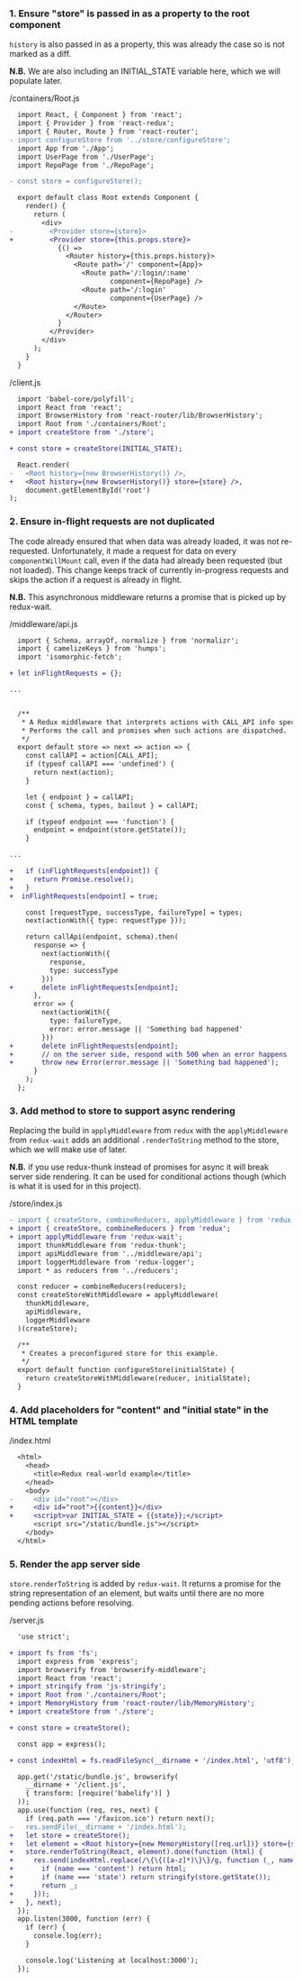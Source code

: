 

### 1. Ensure "store" is passed in as a property to the root component

`history` is also passed in as a property, this was already the case so is not marked as a diff.

**N.B.** We are also including an INITIAL_STATE variable here, which we will populate later.

/containers/Root.js

```diff
  import React, { Component } from 'react';
  import { Provider } from 'react-redux';
  import { Router, Route } from 'react-router';
- import configureStore from '../store/configureStore';
  import App from './App';
  import UserPage from './UserPage';
  import RepoPage from './RepoPage';

- const store = configureStore();

  export default class Root extends Component {
    render() {
      return (
        <div>
-         <Provider store={store}>
+         <Provider store={this.props.store}>
            {() =>
              <Router history={this.props.history}>
                <Route path='/' component={App}>
                  <Route path='/:login/:name'
                         component={RepoPage} />
                  <Route path='/:login'
                         component={UserPage} />
                </Route>
              </Router>
            }
          </Provider>
        </div>
      );
    }
  }
```

/client.js

```diff
  import 'babel-core/polyfill';
  import React from 'react';
  import BrowserHistory from 'react-router/lib/BrowserHistory';
  import Root from './containers/Root';
+ import createStore from './store';

+ const store = createStore(INITIAL_STATE);

  React.render(
-   <Root history={new BrowserHistory()} />,
+   <Root history={new BrowserHistory()} store={store} />,
    document.getElementById('root')
);
```

### 2. Ensure in-flight requests are not duplicated

The code already ensured that when data was already loaded, it was not re-requested.  Unfortunately,
it made a request for data on every `componentWillMount` call, even if the data had already been requested
(but not loaded).  This change keeps track of currently in-progress requests and skips the action if a request
is already in flight.

**N.B.** This asynchronous middleware returns a promise that is picked up by redux-wait.

/middleware/api.js

```diff
  import { Schema, arrayOf, normalize } from 'normalizr';
  import { camelizeKeys } from 'humps';
  import 'isomorphic-fetch';

+ let inFlightRequests = {};

...


  /**
   * A Redux middleware that interprets actions with CALL_API info specified.
   * Performs the call and promises when such actions are dispatched.
   */
  export default store => next => action => {
    const callAPI = action[CALL_API];
    if (typeof callAPI === 'undefined') {
      return next(action);
    }

    let { endpoint } = callAPI;
    const { schema, types, bailout } = callAPI;

    if (typeof endpoint === 'function') {
      endpoint = endpoint(store.getState());
    }

...

+   if (inFlightRequests[endpoint]) {
+     return Promise.resolve();
+   }
+  inFlightRequests[endpoint] = true;

    const [requestType, successType, failureType] = types;
    next(actionWith({ type: requestType }));

    return callApi(endpoint, schema).then(
      response => {
        next(actionWith({
          response,
          type: successType
        }))
+       delete inFlightRequests[endpoint];
      },
      error => {
        next(actionWith({
          type: failureType,
          error: error.message || 'Something bad happened'
        }))
+       delete inFlightRequests[endpoint];
+       // on the server side, respond with 500 when an error happens
+       throw new Error(error.message || 'Something bad happened');
      }
    );
  };
```

### 3. Add method to store to support async rendering

Replacing the build in `applyMiddleware` from `redux` with the `applyMiddleware` from `redux-wait` adds an additional `.renderToString` method to the store, which we will make use of later.

**N.B.** if you use redux-thunk instead of promises for async it will break server side rendering.  It can be used for conditional actions though (which is what it is used for in this project).

/store/index.js

```diff
- import { createStore, combineReducers, applyMiddleware } from 'redux';
+ import { createStore, combineReducers } from 'redux';
+ import applyMiddleware from 'redux-wait';
  import thunkMiddleware from 'redux-thunk';
  import apiMiddleware from '../middleware/api';
  import loggerMiddleware from 'redux-logger';
  import * as reducers from '../reducers';

  const reducer = combineReducers(reducers);
  const createStoreWithMiddleware = applyMiddleware(
    thunkMiddleware,
    apiMiddleware,
    loggerMiddleware
  )(createStore);

  /**
   * Creates a preconfigured store for this example.
   */
  export default function configureStore(initialState) {
    return createStoreWithMiddleware(reducer, initialState);
  }
```

### 4. Add placeholders for "content" and "initial state" in the HTML template

/index.html

```diff
  <html>
    <head>
      <title>Redux real-world example</title>
    </head>
    <body>
-     <div id="root"></div>
+     <div id="root">{{content}}</div>
+     <script>var INITIAL_STATE = {{state}};</script>
      <script src="/static/bundle.js"></script>
    </body>
  </html>
```

### 5. Render the app server side

`store.renderToString` is added by `redux-wait`.  It returns a promise for the string representation of
an element, but waits until there are no more pending actions before resolving.

/server.js

```diff
  'use strict';

+ import fs from 'fs';
  import express from 'express';
  import browserify from 'browserify-middleware';
  import React from 'react';
+ import stringify from 'js-stringify';
+ import Root from './containers/Root';
+ import MemoryHistory from 'react-router/lib/MemoryHistory';
+ import createStore from './store';

+ const store = createStore();

  const app = express();

+ const indexHtml = fs.readFileSync(__dirname + '/index.html', 'utf8');

  app.get('/static/bundle.js', browserify(
    __dirname + '/client.js',
    { transform: [require('babelify')] }
  ));
  app.use(function (req, res, next) {
    if (req.path === '/favicon.ico') return next();
-   res.sendFile(__dirname + '/index.html');
+   let store = createStore();
+   let element = <Root history={new MemoryHistory([req.url])} store={store} />;
+   store.renderToString(React, element).done(function (html) {
+     res.send(indexHtml.replace(/\{\{([a-z]*)\}\}/g, function (_, name) {
+       if (name === 'content') return html;
+       if (name === 'state') return stringify(store.getState());
+       return _;
+     }));
+   }, next);
  });
  app.listen(3000, function (err) {
    if (err) {
      console.log(err);
    }

    console.log('Listening at localhost:3000');
  });
```
